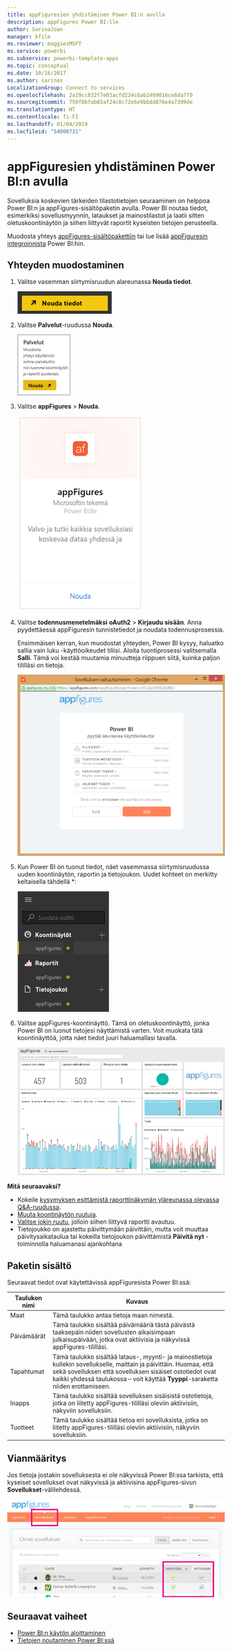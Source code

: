 ```yaml
---
title: appFiguresien yhdistäminen Power BI:n avulla
description: appFigures Power BI:lle
author: SarinaJoan
manager: kfile
ms.reviewer: maggiesMSFT
ms.service: powerbi
ms.subservice: powerbi-template-apps
ms.topic: conceptual
ms.date: 10/16/2017
ms.author: sarinas
LocalizationGroup: Connect to services
ms.openlocfilehash: 2a19cc832f7e03acfd224c6ab2409016ce8da770
ms.sourcegitcommit: 750f0bfab02af24c8c72e6e9bbdd876e4a7399de
ms.translationtype: HT
ms.contentlocale: fi-FI
ms.lasthandoff: 01/04/2019
ms.locfileid: "54008731"
---
```

# <a name="connect-to-appfigures-with-power-bi"></a>appFiguresien yhdistäminen Power BI:n avulla
Sovelluksia koskevien tärkeiden tilastotietojen seuraaminen on helppoa Power BI:n ja appFigures-sisältöpaketin avulla. Power BI noutaa tiedot, esimerkiksi sovellusmyynnin, lataukset ja mainostilastot ja laatii sitten oletuskoontinäytön ja siihen liittyvät raportit kyseisten tietojen perusteella.

Muodosta yhteys [appFigures-sisältöpakettiin](https://app.powerbi.com/getdata/services/appfigures) tai lue lisää [appFiguresin integroinnista](https://powerbi.microsoft.com/integrations/appfigures) Power BI:hin.

## <a name="how-to-connect"></a>Yhteyden muodostaminen
1. Valitse vasemman siirtymisruudun alareunassa **Nouda tiedot**.
   
   ![](media/service-connect-to-appfigures/pbi_getdata.png)
2. Valitse **Palvelut**-ruudussa **Nouda**.
   
   ![](media/service-connect-to-appfigures/pbi_getservices.png)
3. Valitse **appFigures** \> **Nouda**.  
   
   ![](media/service-connect-to-appfigures/appfigures.png)
4. Valitse **todennusmenetelmäksi** **oAuth2** \> **Kirjaudu sisään**. Anna pyydettäessä appFiguresin tunnistetiedot ja noudata todennusprosessia.
   
   Ensimmäisen kerran, kun muodostat yhteyden, Power BI kysyy, haluatko sallia vain luku -käyttöoikeudet tiliisi. Aloita tuontiprosessi valitsemalla **Salli**. Tämä voi kestää muutamia minuutteja riippuen siitä, kuinka paljon tililläsi on tietoja.
   
   ![](media/service-connect-to-appfigures/appfiguresdoc_06.png)
5. Kun Power BI on tuonut tiedot, näet vasemmassa siirtymisruudussa uuden koontinäytön, raportin ja tietojoukon. Uudet kohteet on merkitty keltaisella tähdellä \*:
   
    ![](media/service-connect-to-appfigures/pbi_appfigures3.png)
6. Valitse appFigures-koontinäyttö. Tämä on oletuskoontinäyttö, jonka Power BI on luonut tietojesi näyttämistä varten. Voit muokata tätä koontinäyttöä, jotta näet tiedot juuri haluamallasi tavalla.
   
    ![](media/service-connect-to-appfigures/appfiguresdoc_01.png)

**Mitä seuraavaksi?**

* Kokeile [kysymyksen esittämistä raporttinäkymän yläreunassa olevassa Q&A-ruudussa](consumer/end-user-q-and-a.md).
* [Muuta koontinäytön ruutuja](service-dashboard-edit-tile.md).
* [Valitse jokin ruutu](consumer/end-user-tiles.md), jolloin siihen liittyvä raportti avautuu.
* Tietojoukko on ajastettu päivittymään päivittäin, mutta voit muuttaa päivitysaikataulua tai kokeilla tietojoukon päivittämistä **Päivitä nyt** -toiminnolla haluamanasi ajankohtana

## <a name="whats-included"></a>Paketin sisältö
Seuraavat tiedot ovat käytettävissä appFiguresista Power BI:ssä:

| **Taulukon nimi** | **Kuvaus** |
| --- | --- |
| Maat |Tämä taulukko antaa tietoja maan nimestä. |
| Päivämäärät |Tämä taulukko sisältää päivämääriä tästä päivästä taaksepäin niiden sovellusten aikaisimpaan julkaisupäivään, jotka ovat aktiivisia ja näkyvissä  appFigures-tililläsi. |
| Tapahtumat |Tämä taulukko sisältää lataus-, myynti- ja mainostietoja kullekin sovellukselle, maittain ja päivittäin. Huomaa, että sekä sovelluksen että sovelluksen sisäiset ostotiedot ovat kaikki yhdessä taulukossa – voit käyttää <strong>Tyyppi</strong>-saraketta niiden erottamiseen. |
| Inapps |Tämä taulukko sisältää sovelluksen sisäisistä ostotietoja, jotka on liitetty appFigures-tililläsi oleviin aktiivisiin, näkyviin sovelluksiin. |
| Tuotteet |Tämä taulukko sisältää tietoa eri sovelluksista, jotka on liitetty appFigures-tililläsi oleviin aktiivisiin, näkyviin sovelluksiin. |

## <a name="troubleshooting"></a>Vianmääritys
Jos tietoja jostakin sovelluksesta ei ole näkyvissä Power BI:ssa tarkista, että kyseiset sovellukset ovat näkyvissä ja aktiivisina appFigures-sivun **Sovellukset**-välilehdessä.

![](media/service-connect-to-appfigures/appfiguresdoc_11.png)

## <a name="next-steps"></a>Seuraavat vaiheet
* [Power BI:n käytön aloittaminen](service-get-started.md)
* [Tietojen noutaminen Power BI:ssä](service-get-data.md)

